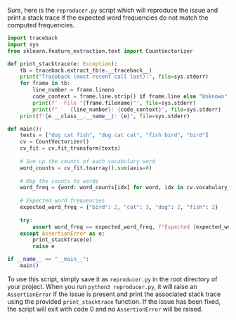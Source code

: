 Sure, here is the `reproducer.py` script which will reproduce the issue and print a stack trace if the expected word frequencies do not match the computed frequencies.

```python
import traceback
import sys
from sklearn.feature_extraction.text import CountVectorizer

def print_stacktrace(e: Exception):
    tb = traceback.extract_tb(e.__traceback__)
    print("Traceback (most recent call last):", file=sys.stderr)
    for frame in tb:
        line_number = frame.lineno
        code_context = frame.line.strip() if frame.line else "Unknown"
        print(f'  File "{frame.filename}"', file=sys.stderr)
        print(f"    {line_number}: {code_context}", file=sys.stderr)
    print(f"{e.__class__.__name__}: {e}", file=sys.stderr)

def main():
    texts = ["dog cat fish", "dog cat cat", "fish bird", "bird"]
    cv = CountVectorizer()
    cv_fit = cv.fit_transform(texts)
    
    # Sum up the counts of each vocabulary word
    word_counts = cv_fit.toarray().sum(axis=0)
    
    # Map the counts to words
    word_freq = {word: word_counts[idx] for word, idx in cv.vocabulary_.items()}
    
    # Expected word frequencies
    expected_word_freq = {"bird": 2, "cat": 3, "dog": 2, "fish": 2}
    
    try:
        assert word_freq == expected_word_freq, f"Expected {expected_word_freq} but got {word_freq}"
    except AssertionError as e:
        print_stacktrace(e)
        raise e

if __name__ == "__main__":
    main()
```

To use this script, simply save it as `reproducer.py` in the root directory of your project. When you run `python3 reproducer.py`, it will raise an `AssertionError` if the issue is present and print the associated stack trace using the provided `print_stacktrace` function. If the issue has been fixed, the script will exit with code 0 and no `AssertionError` will be raised.